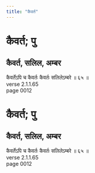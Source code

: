 ```yaml
---
title: "कैवर्त"
---
```


# कैवर्त; पु
## कैवर्त, सलिल, अम्बर
कैवर्तेऽपि च कैवर्तः कैवर्तः सलिलेऽम्बरे ॥ ६५ ॥<br />verse 2.1.1.65<br />page 0012

# कैवर्त; पु
## कैवर्त, सलिल, अम्बर
कैवर्तेऽपि च कैवर्तः कैवर्तः सलिलेऽम्बरे ॥ ६५ ॥<br />verse 2.1.1.65<br />page 0012

